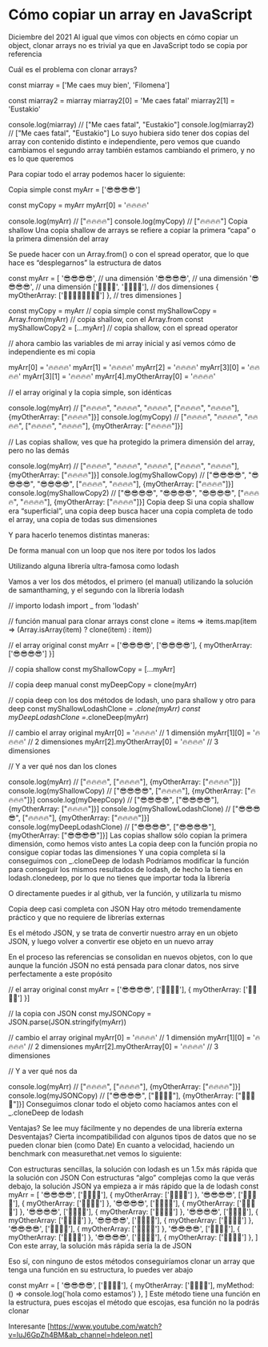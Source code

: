 # Cómo copiar un array en JavaScript

Diciembre del 2021
Al igual que vimos con objects en cómo copiar un object, clonar arrays no es trivial ya que en JavaScript todo se copia por referencia

Cuál es el problema con clonar arrays?

const miarray = ['Me caes muy bien', 'Filomena']

const miarray2 = miarray
miarray2[0] = 'Me caes fatal'
miarray2[1] = 'Eustakio'

console.log(miarray) // ["Me caes fatal", "Eustakio"]
console.log(miarray2) // ["Me caes fatal", "Eustakio"]
Lo suyo hubiera sido tener dos copias del array con contenido distinto e independiente, pero vemos que cuando cambiamos el segundo array también estamos cambiando el primero, y no es lo que queremos

Para copiar todo el array podemos hacer lo siguiente:

Copia simple
const myArr = ['😎😎😎😎']

const myCopy = myArr
myArr[0] = '🔥🔥🔥🔥'

console.log(myArr) // ["🔥🔥🔥🔥"]
console.log(myCopy) // ["🔥🔥🔥🔥"]
Copia shallow
Una copia shallow de arrays se refiere a copiar la primera “capa” o la primera dimensión del array

Se puede hacer con un Array.from() o con el spread operator, que lo que hace es “desplegarnos” la estructura de datos

const myArr = [
'😎😎😎😎', // una dimensión
'😎😎😎😎', // una dimensión
'😎😎😎😎', // una dimensión
['🦄🦄🦄🦄', '🌛🌛🌛🌛'], // dos dimensiones
{ myOtherArray: ['🤘🏾🤘🏾🤘🏾🤘🏾'] }, // tres dimensiones
]

const myCopy = myArr // copia simple
const myShallowCopy = Array.from(myArr) // copia shallow, con el Array.from
const myShallowCopy2 = [...myArr] // copia shallow, con el spread operator

// ahora cambio las variables de mi array inicial y así vemos cómo de independiente es mi copia

myArr[0] = '🔥🔥🔥🔥'
myArr[1] = '🔥🔥🔥🔥'
myArr[2] = '🔥🔥🔥🔥'
myArr[3][0] = '🔥🔥🔥🔥'
myArr[3][1] = '🔥🔥🔥🔥'
myArr[4].myOtherArray[0] = '🔥🔥🔥🔥'

// el array original y la copia simple, son idénticas

console.log(myArr) // ["🔥🔥🔥🔥", "🔥🔥🔥🔥", "🔥🔥🔥🔥", ["🔥🔥🔥🔥", "🔥🔥🔥🔥"], {myOtherArray: ["🔥🔥🔥🔥"]}]
console.log(myCopy) // ["🔥🔥🔥🔥", "🔥🔥🔥🔥", "🔥🔥🔥🔥", ["🔥🔥🔥🔥", "🔥🔥🔥🔥"], {myOtherArray: ["🔥🔥🔥🔥"]}]

// Las copias shallow, ves que ha protegido la primera dimensión del array, pero no las demás

console.log(myArr) // ["🔥🔥🔥🔥", "🔥🔥🔥🔥", "🔥🔥🔥🔥", ["🔥🔥🔥🔥", "🔥🔥🔥🔥"], {myOtherArray: ["🔥🔥🔥🔥"]}]
console.log(myShallowCopy) // ["😎😎😎😎", "😎😎😎😎", "😎😎😎😎", ["🔥🔥🔥🔥", "🔥🔥🔥🔥"], {myOtherArray: ["🔥🔥🔥🔥"]}]
console.log(myShallowCopy2) // ["😎😎😎😎", "😎😎😎😎", "😎😎😎😎", ["🔥🔥🔥🔥", "🔥🔥🔥🔥"], {myOtherArray: ["🔥🔥🔥🔥"]}]
Copia deep
Si una copia shallow era “superficial”, una copia deep busca hacer una copia completa de todo el array, una copia de todas sus dimensiones

Y para hacerlo tenemos distintas maneras:

De forma manual con un loop que nos itere por todos los lados

Utilizando alguna librería ultra-famosa como lodash

Vamos a ver los dos métodos, el primero (el manual) utilizando la solución de samanthaming, y el segundo con la librería lodash

// importo lodash
import \_ from 'lodash'

// función manual para clonar arrays
const clone = items => items.map(item => (Array.isArray(item) ? clone(item) : item))

// el array original
const myArr = ['😎😎😎😎', ['😎😎😎😎'], { myOtherArray: ['😎😎😎😎'] }]

// copia shallow
const myShallowCopy = [...myArr]

// copia deep manual
const myDeepCopy = clone(myArr)

// copia deep con los dos métodos de lodash, uno para shallow y otro para deep
const myShallowLodashClone = _.clone(myArr)
const myDeepLodashClone =_.cloneDeep(myArr)

// cambio el array original
myArr[0] = '🔥🔥🔥🔥' // 1 dimensión
myArr[1][0] = '🔥🔥🔥🔥' // 2 dimensiones
myArr[2].myOtherArray[0] = '🔥🔥🔥🔥' // 3 dimensiones

// Y a ver qué nos dan los clones

console.log(myArr) // ["🔥🔥🔥🔥", ["🔥🔥🔥🔥"], {myOtherArray: ["🔥🔥🔥🔥"]}]
console.log(myShallowCopy) // ["😎😎😎😎", ["🔥🔥🔥🔥"], {myOtherArray: ["🔥🔥🔥🔥"]}]
console.log(myDeepCopy) // ["😎😎😎😎", ["😎😎😎😎"], {myOtherArray: ["🔥🔥🔥🔥"]}]
console.log(myShallowLodashClone) // ["😎😎😎😎", ["🔥🔥🔥🔥"], {myOtherArray: ["🔥🔥🔥🔥"]}]
console.log(myDeepLodashClone) // ["😎😎😎😎", ["😎😎😎😎"], {myOtherArray: ["😎😎😎😎"]}]
Las copias shallow sólo copian la primera dimensión, como hemos visto antes
La copia deep con la función propia no consigue copiar todas las dimensiones
Y una copia completa sí la conseguimos con \_.cloneDeep de lodash
Podríamos modificar la función para conseguir los mismos resultados de lodash, de hecho la tienes en lodash.clonedeep, por lo que no tienes que importar toda la librería

O directamente puedes ir al github, ver la función, y utilizarla tu mismo

Copia deep casi completa con JSON
Hay otro método tremendamente práctico y que no requiere de librerías externas

Es el método JSON, y se trata de convertir nuestro array en un objeto JSON, y luego volver a convertir ese objeto en un nuevo array

En el proceso las referencias se consolidan en nuevos objetos, con lo que aunque la función JSON no está pensada para clonar datos, nos sirve perfectamente a este propósito

// el array original
const myArr = ['😎😎😎😎', ['🐥🐥🐥🐥'], { myOtherArray: ['🦄🦄🦄🦄'] }]

// la copia con JSON
const myJSONCopy = JSON.parse(JSON.stringify(myArr))

// cambio el array original
myArr[0] = '🔥🔥🔥🔥' // 1 dimensión
myArr[1][0] = '🔥🔥🔥🔥' // 2 dimensiones
myArr[2].myOtherArray[0] = '🔥🔥🔥🔥' // 3 dimensiones

// Y a ver qué nos da

console.log(myArr) // ["🔥🔥🔥🔥", ["🔥🔥🔥🔥"], {myOtherArray: ["🔥🔥🔥🔥"]}]
console.log(myJSONCopy) // ["😎😎😎😎", ["🐥🐥🐥🐥"], {myOtherArray: ["🦄🦄🦄🦄"]}]
Conseguimos clonar todo el objeto como hacíamos antes con el \_.cloneDeep de lodash

Ventajas? Se lee muy fácilmente y no dependes de una librería externa
Desventajas? Cierta incompatibilidad con algunos tipos de datos que no se pueden clonar bien (como Date)
En cuanto a velocidad, haciendo un benchmark con measurethat.net vemos lo siguiente:

Con estructuras sencillas, la solución con lodash es un 1.5x más rápida que la solución con JSON
Con estructuras “algo” complejas como la que verás debajo, la solución JSON ya empieza a ir más rápido que la de lodash
const myArr = [
'😎😎😎😎',
['🐥🐥🐥🐥'],
{ myOtherArray: ['🦄🦄🦄🦄'] },
'😎😎😎😎',
['🐥🐥🐥🐥'],
{ myOtherArray: ['🦄🦄🦄🦄'] },
'😎😎😎😎',
['🐥🐥🐥🐥'],
{ myOtherArray: ['🦄🦄🦄🦄'] },
'😎😎😎😎',
['🐥🐥🐥🐥'],
{ myOtherArray: ['🦄🦄🦄🦄'] },
'😎😎😎😎',
['🐥🐥🐥🐥'],
{ myOtherArray: ['🦄🦄🦄🦄'] },
'😎😎😎😎',
['🐥🐥🐥🐥'],
{ myOtherArray: ['🦄🦄🦄🦄'] },
'😎😎😎😎',
['🐥🐥🐥🐥'],
{ myOtherArray: ['🦄🦄🦄🦄'] },
'😎😎😎😎',
['🐥🐥🐥🐥'],
{ myOtherArray: ['🦄🦄🦄🦄'] },
'😎😎😎😎',
['🐥🐥🐥🐥'],
{ myOtherArray: ['🦄🦄🦄🦄'] },
]
Con este array, la solución más rápida sería la de JSON

Eso sí, con ninguno de estos métodos conseguiríamos clonar un array que tenga una función en su estructura, lo puedes ver abajo

const myArr = [
'😎😎😎😎',
['🐥🐥🐥🐥'],
{ myOtherArray: ['🦄🦄🦄🦄'], myMethod: () => console.log('hola como estamos') },
]
Este método tiene una función en la estructura, pues escojas el método que escojas, esa función no la podrás clonar

Interesante
[https://www.youtube.com/watch?v=luJ6GpZh4BM&ab_channel=hdeleon.net]
